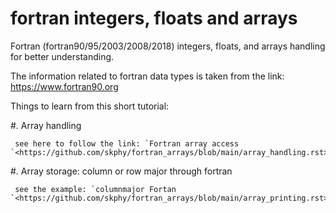 # fortran integers, floats and arrays
Fortran (fortran90/95/2003/2008/2018) integers, floats, and arrays handling for better understanding.

The information related to fortran data types is taken from the link: https://www.fortran90.org

Things to learn from this short tutorial:

  #. Array handling

     see here to follow the link: `Fortran array access `<https://github.com/skphy/fortran_arrays/blob/main/array_handling.rst>`_

  #. Array storage: column or row major through fortran 

     see the example: `columnmajor Fortan `<https://github.com/skphy/fortran_arrays/blob/main/array_printing.rst>`_
